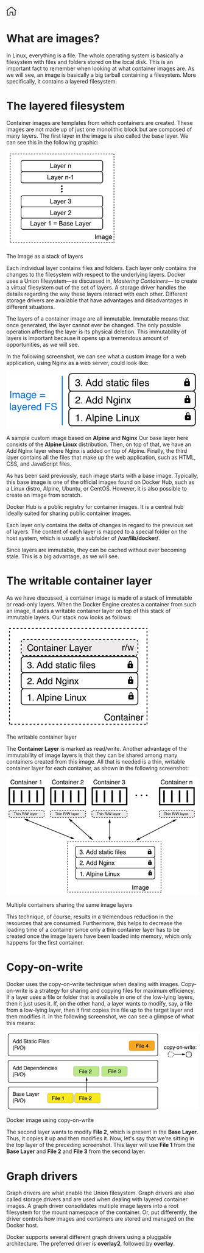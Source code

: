 [![Home](../../img/home.png)](../README.md)

# What are images?
In Linux, everything is a file. The whole operating system is basically a filesystem with files and folders stored on the local disk. This is an important fact to remember when looking at what container images are. As we will see, an image is basically a big tarball containing a filesystem. More specifically, it contains a layered filesystem.

# The layered filesystem
Container images are templates from which containers are created. These images are not made up of just one monolithic block but are composed of many layers. The first layer in the image is also called the base layer. We can see this in the following graphic:

![wai](../../img/M-02/l2-wai-p1.png)

The image as a stack of layers

Each individual layer contains files and folders. Each layer only contains the changes to the filesystem with respect to the underlying layers. Docker uses a Union filesystem—as discussed in, *Mastering Containers*— to create a virtual filesystem out of the set of layers. A storage driver handles the details regarding the way these layers interact with each other. Different storage drivers are available that have advantages and disadvantages in different situations.

The layers of a container image are all immutable. Immutable means that once generated, the layer cannot ever be changed. The only possible operation affecting the layer is its physical deletion. This immutability of layers is important because it opens up a tremendous amount of opportunities, as we will see.

In the following screenshot, we can see what a custom image for a web application, using Nginx as a web server, could look like:

![wai](../../img/M-02/l2-wai-p2.png)

A sample custom image based on **Alpine** and **Nginx**
Our base layer here consists of the **Alpine Linux** distribution. Then, on top of that, we have an Add Nginx layer where Nginx is added on top of Alpine. Finally, the third layer contains all the files that make up the web application, such as HTML, CSS, and JavaScript files.

As has been said previously, each image starts with a base image. Typically, this base image is one of the official images found on Docker Hub, such as a Linux distro, Alpine, Ubuntu, or CentOS. However, it is also possible to create an image from scratch.

Docker Hub is a public registry for container images. It is a central hub ideally suited for sharing public container images.
 
Each layer only contains the delta of changes in regard to the previous set of layers. The content of each layer is mapped to a special folder on the host system, which is usually a subfolder of **/var/lib/docker/**.

Since layers are immutable, they can be cached without ever becoming stale. This is a big advantage, as we will see.

# The writable container layer
As we have discussed, a container image is made of a stack of immutable or read-only layers. When the Docker Engine creates a container from such an image, it adds a writable container layer on top of this stack of immutable layers. Our stack now looks as follows:


![wai](../../img/M-02/l2-wai-p3.png)

The writable container layer

The **Container Layer** is marked as read/write. Another advantage of the immutability of image layers is that they can be shared among many containers created from this image. All that is needed is a thin, writable container layer for each container, as shown in the following screenshot:

![wai](../../img/M-02/l2-wai-p4.png)

Multiple containers sharing the same image layers

This technique, of course, results in a tremendous reduction in the resources that are consumed. Furthermore, this helps to decrease the loading time of a container since only a thin container layer has to be created once the image layers have been loaded into memory, which only happens for the first container.

# Copy-on-write

Docker uses the copy-on-write technique when dealing with images. Copy-on-write is a strategy for sharing and copying files for maximum efficiency. If a layer uses a file or folder that is available in one of the low-lying layers, then it just uses it. If, on the other hand, a layer wants to modify, say, a file from a low-lying layer, then it first copies this file up to the target layer and then modifies it. In the following screenshot, we can see a glimpse of what this means:

![wai](../../img/M-02/l2-wai-p5.png)

Docker image using copy-on-write

The second layer wants to modify **File 2**, which is present in the **Base Layer**. Thus, it copies it up and then modifies it. Now, let's say that we're sitting in the top layer of the preceding screenshot. This layer will use **File 1** from the **Base Layer** and **File 2** and **File 3** from the second layer.

# Graph drivers
Graph drivers are what enable the Union filesystem. Graph drivers are also called storage drivers and are used when dealing with layered container images. A graph driver consolidates multiple image layers into a root filesystem for the mount namespace of the container. Or, put differently, the driver controls how images and containers are stored and managed on the Docker host.

Docker supports several different graph drivers using a pluggable architecture. The preferred driver is **overlay2**, followed by **overlay**.